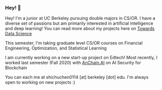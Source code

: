 ### Hey! 👋

Hey! I'm a junior at UC Berkeley pursuing double majors in CS/OR. I have a diverse set of passions but am primarily interested in artificial intelligence and deep learning! You can read more about my projects here on [Towards Data Science](https://towardsdatascience.com/adversarially-trained-classifiers-for-generalizable-real-world-applications-92dbcb24f7f3)

This semester, I'm taking graduate level CS/OR courses on Financial Engineering, Optimization, and Statistical Learning

I am currently working on a new start-up project on Edtech! Most recently, I worked last semester (Fall 2020) with [AnChain.AI](https://www.anchain.ai/) on AI Security for Blockchain

You can each me at shichuchen0114 [at] berkeley [dot] edu. I'm always open to working on new projects :)
